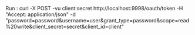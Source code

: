Run :
curl -X POST -vu client:secret http://localhost:9998/oauth/token -H "Accept: application/json" -d "password=password&username=user&grant_type=password&scope=read%20write&client_secret=secret&client_id=client"
